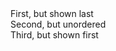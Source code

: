 <!DOCTYPE html>
<html>
  <meta charset="utf-8">
	<meta name="viewport" content="width=device-width, initial-scale=1">
	<title>Machine test</title>
	<link rel="stylesheet" href="https://maxcdn.bootstrapcdn.com/bootstrap/4.5.0/css/bootstrap.min.css">
	<script src="https://ajax.googleapis.com/ajax/libs/jquery/3.5.1/jquery.min.js"></script>
	<script src="https://cdnjs.cloudflare.com/ajax/libs/popper.js/1.16.0/umd/popper.min.js"></script>
	<script src="https://maxcdn.bootstrapcdn.com/bootstrap/4.5.0/js/bootstrap.min.js"></script>
</head>
<body>
  <div class="container">
      <div class="row">
        <div class="col order-last">
          First, but shown last
        </div>
        <div class="col">
          Second, but unordered
        </div>
        <div class="col order-first">
          Third, but shown first
        </div>
      </div>
    </div>
</body>
</html>
